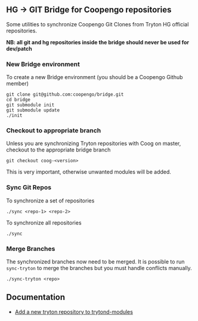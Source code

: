 ## HG -> GIT Bridge for Coopengo repositories

Some utilities to synchronize Coopengo Git Clones from Tryton HG official repositories.

**NB: all git and hg repositories inside the bridge should never be used for dev/patch**

### New Bridge environment

To create a new Bridge environment (you should be a Coopengo Github member)

```
git clone git@github.com:coopengo/bridge.git
cd bridge
git submodule init
git submodule update
./init
```

### Checkout to appropriate branch

Unless you are synchronizing Tryton repositories with Coog on master, checkout to the appropriate bridge branch

```
git checkout coog-<version>
```
This is very important, otherwise unwanted modules will be added.

### Sync Git Repos

To synchronize a set of repositories

```
./sync <repo-1> <repo-2>
```

To synchronize all repositories

```
./sync
```

### Merge Branches

The synchronized branches now need to be merged. It is possible to run `sync-tryton` to merge the branches
but you must handle conflicts manually.

```
./sync-tryton <repo>
```

## Documentation

- [Add a new tryton repository to trytond-modules](doc/add_repo_trytond_modules.md)
